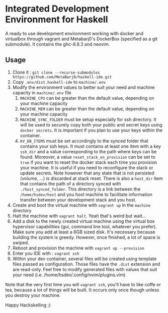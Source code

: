 # Integrated Development Environment for Haskell

A ready to use development environment working with docker and virtualbox
through vagrant and Metabarj0's DockerBox (specified as a git submodule).
It contains the ghc-8.8.3 and neovim.

## Usage

1. Clone it : `git clone --recurse-submodules https://github.com/MetaBarj0/haskell-ide.git`
2. Copy `.env/dist.haskell-ide` to `machine/.env`
3. Modify the environment values to better suit your need and machine
capacity in `machine/.env` file
    1. `MACHINE_CPU` can be greater than the default value, depending on your
    machine capacity
    2. `MACHINE_MEM` can be greater than the default value, depending on your
    machine capacity
    3. `MACHINE_SYNC_FOLDER` must be setup especially for ssh directory. It
    will be used to securely copy both your public and secret keys using
    `docker secrets`. It is important if you plan to use your keys within the
    container.
    4. `KV_DB_ITEMS` must be set accordingly to the synced folder that
    contains your ssh keys. It must contains at least one item with a key
    `ssh_dir` and a value corresponding to the path where keys can be found.
    Moreover, a value `reset_stack_on_provision` can be set to `true` if you
    want to reset the docker stack each time you provision your machine. It
    is useful if you need to reconfigure the stack or update secrets. Note
    however that any state that is not persisted (volume, ...) is discarded
    at stack reset. There is also a `host_dir` item that contains the path
    of a directory synced with `./host_synced_folder`. This directory is a link
    between the `/home/hsdev/host` and you host machine to facilitate information
    transfer between your development stack and you host.
4. Create and boot the virtual machine with `vagrant up` in the `machine` directory
5. Halt the machine with `vagrant halt`. Yeah that's weird but wait...
6. Add a disk to the newly created virtual machine using the virtual box
   hypervisor capabilities (gui, command line tool, whatever you prefer). Make
   sure you add at least a 6GB sized disk. It's necessary because building the
   system is greedy. However, once finished, a lot of space is swiped.
7. Reboot and provision the machine with `vagrant up --provision`
8. Enter you IDE with : `vagrant ssh`
9. Within your dev container, several files will be created using template
   files passed as configuration. Those files have the `.dist` extension and are
   read-only. Feel free to modify generated files with values that suit your
   need (i.e. /home/hsdev/.config/nvim/plugins.vim)

Note that the very first time you will `vagrant ssh`, you'll have to like
coffe or tea, because a lot of things will be built. It occurs only once
though unless you destroy your machine.

Happy Hackskelling ;)
